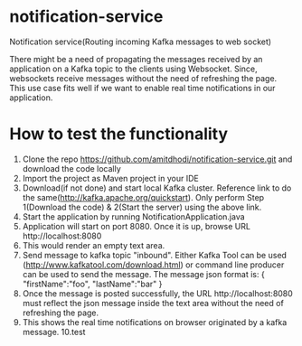 # notification-service
Notification service(Routing incoming Kafka messages to web socket)

There might be a need of propagating the messages received by an application on a Kafka topic to the clients using Websocket. 
Since, websockets receive messages without the need of refreshing the page. This use case fits well if we want to enable real 
time notifications in our application.

# How to test the functionality
1. Clone the repo https://github.com/amitdhodi/notification-service.git and download the code locally
2. Import the project as Maven project in your IDE
3. Download(if not done) and start local Kafka cluster. Reference link to do the same(http://kafka.apache.org/quickstart).
Only perform Step 1(Download the code) & 2(Start the server) using the above link.
4. Start the application by running NotificationApplication.java
5. Application will start on port 8080. Once it is up, browse URL http://localhost:8080
6. This would render an empty text area.
7. Send message to kafka topic "inbound". Either Kafka Tool can be used (http://www.kafkatool.com/download.html) or command line
producer can be used to send the message. The message json format is:
{
 "firstName":"foo",
 "lastName":"bar"
}
8. Once the message is posted successfully, the URL http://localhost:8080 must reflect the json message inside the text area
without the need of refreshing the page.
9. This shows the real time notifications on browser originated by a kafka message.
10.test 
